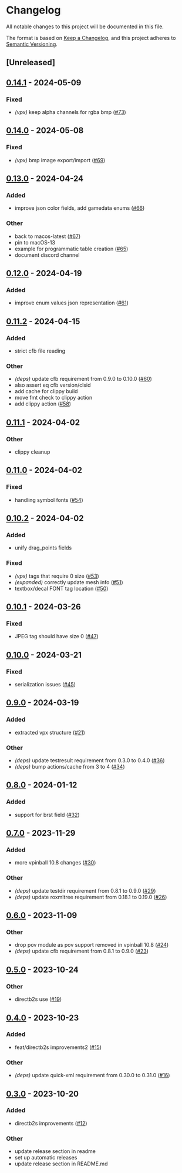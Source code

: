 # Changelog
All notable changes to this project will be documented in this file.

The format is based on [Keep a Changelog](https://keepachangelog.com/en/1.0.0/),
and this project adheres to [Semantic Versioning](https://semver.org/spec/v2.0.0.html).

## [Unreleased]

## [0.14.1](https://github.com/francisdb/vpin/compare/v0.14.0...v0.14.1) - 2024-05-09

### Fixed
- *(vpx)* keep alpha channels for rgba bmp ([#73](https://github.com/francisdb/vpin/pull/73))

## [0.14.0](https://github.com/francisdb/vpin/compare/v0.13.0...v0.14.0) - 2024-05-08

### Fixed
- *(vpx)* bmp image export/import ([#69](https://github.com/francisdb/vpin/pull/69))

## [0.13.0](https://github.com/francisdb/vpin/compare/v0.12.0...v0.13.0) - 2024-04-24

### Added
- improve json color fields, add gamedata enums ([#66](https://github.com/francisdb/vpin/pull/66))

### Other
- back to macos-latest ([#67](https://github.com/francisdb/vpin/pull/67))
- pin to macOS-13
- example for programmatic table creation ([#65](https://github.com/francisdb/vpin/pull/65))
- document discord channel

## [0.12.0](https://github.com/francisdb/vpin/compare/v0.11.2...v0.12.0) - 2024-04-19

### Added
- improve enum values json representation ([#61](https://github.com/francisdb/vpin/pull/61))

## [0.11.2](https://github.com/francisdb/vpin/compare/v0.11.1...v0.11.2) - 2024-04-15

### Added
- strict cfb file reading

### Other
- *(deps)* update cfb requirement from 0.9.0 to 0.10.0 ([#60](https://github.com/francisdb/vpin/pull/60))
- also assert eq cfb version/clsid
- add cache for clippy build
- move fmt check to clippy action
- add clippy action ([#58](https://github.com/francisdb/vpin/pull/58))

## [0.11.1](https://github.com/francisdb/vpin/compare/v0.11.0...v0.11.1) - 2024-04-02

### Other
- clippy cleanup

## [0.11.0](https://github.com/francisdb/vpin/compare/v0.10.2...v0.11.0) - 2024-04-02

### Fixed
- handling symbol fonts ([#54](https://github.com/francisdb/vpin/pull/54))

## [0.10.2](https://github.com/francisdb/vpin/compare/v0.10.1...v0.10.2) - 2024-04-02

### Added
- unify drag_points fields

### Fixed
- *(vpx)* tags that require 0 size ([#53](https://github.com/francisdb/vpin/pull/53))
- *(expanded)* correctly update mesh info ([#51](https://github.com/francisdb/vpin/pull/51))
- textbox/decal FONT tag location ([#50](https://github.com/francisdb/vpin/pull/50))

## [0.10.1](https://github.com/francisdb/vpin/compare/v0.10.0...v0.10.1) - 2024-03-26

### Fixed
- JPEG tag should have size 0 ([#47](https://github.com/francisdb/vpin/pull/47))

## [0.10.0](https://github.com/francisdb/vpin/compare/v0.9.0...v0.10.0) - 2024-03-21

### Fixed
- serialization issues ([#45](https://github.com/francisdb/vpin/pull/45))

## [0.9.0](https://github.com/francisdb/vpin/compare/v0.8.0...v0.9.0) - 2024-03-19

### Added
- extracted vpx structure ([#21](https://github.com/francisdb/vpin/pull/21))

### Other
- *(deps)* update testresult requirement from 0.3.0 to 0.4.0 ([#36](https://github.com/francisdb/vpin/pull/36))
- *(deps)* bump actions/cache from 3 to 4 ([#34](https://github.com/francisdb/vpin/pull/34))

## [0.8.0](https://github.com/francisdb/vpin/compare/v0.7.0...v0.8.0) - 2024-01-12

### Added
- support for brst field ([#32](https://github.com/francisdb/vpin/pull/32))

## [0.7.0](https://github.com/francisdb/vpin/compare/v0.6.0...v0.7.0) - 2023-11-29

### Added
- more vpinball 10.8 changes ([#30](https://github.com/francisdb/vpin/pull/30))

### Other
- *(deps)* update testdir requirement from 0.8.1 to 0.9.0 ([#29](https://github.com/francisdb/vpin/pull/29))
- *(deps)* update roxmltree requirement from 0.18.1 to 0.19.0 ([#26](https://github.com/francisdb/vpin/pull/26))

## [0.6.0](https://github.com/francisdb/vpin/compare/v0.5.0...v0.6.0) - 2023-11-09

### Other
- drop pov module as pov support removed in vpinball 10.8 ([#24](https://github.com/francisdb/vpin/pull/24))
- *(deps)* update cfb requirement from 0.8.1 to 0.9.0 ([#23](https://github.com/francisdb/vpin/pull/23))

## [0.5.0](https://github.com/francisdb/vpin/compare/v0.4.0...v0.5.0) - 2023-10-24

### Other
- directb2s use ([#19](https://github.com/francisdb/vpin/pull/19))

## [0.4.0](https://github.com/francisdb/vpin/compare/v0.3.0...v0.4.0) - 2023-10-23

### Added
- feat/directb2s improvements2 ([#15](https://github.com/francisdb/vpin/pull/15))

### Other
- *(deps)* update quick-xml requirement from 0.30.0 to 0.31.0 ([#16](https://github.com/francisdb/vpin/pull/16))

## [0.3.0](https://github.com/francisdb/vpin/compare/v0.2.0...v0.3.0) - 2023-10-20

### Added
- directb2s improvements ([#12](https://github.com/francisdb/vpin/pull/12))

### Other
- update release section in readme
- set up automatic releases
- update release section in README.md

